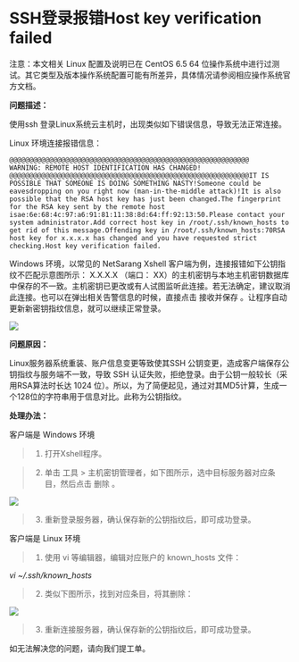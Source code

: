 # SSH登录报错Host key verification failed
注意：本文相关 Linux 配置及说明已在 CentOS 6.5 64 位操作系统中进行过测试。其它类型及版本操作系统配置可能有所差异，具体情况请参阅相应操作系统官方文档。

**问题描述：**

使用ssh 登录Linux系统云主机时，出现类似如下错误信息，导致无法正常连接。

 Linux 环境连接报错信息：
```shell
@@@@@@@@@@@@@@@@@@@@@@@@@@@@@@@@@@@@@@@@@@@@@@@@@@@@@@@@@@@@    WARNING: REMOTE HOST IDENTIFICATION HAS CHANGED!     @@@@@@@@@@@@@@@@@@@@@@@@@@@@@@@@@@@@@@@@@@@@@@@@@@@@@@@@@@@@IT IS POSSIBLE THAT SOMEONE IS DOING SOMETHING NASTY!Someone could be eavesdropping on you right now (man-in-the-middle attack)!It is also possible that the RSA host key has just been changed.The fingerprint for the RSA key sent by the remote host isae:6e:68:4c:97:a6:91:81:11:38:8d:64:ff:92:13:50.Please contact your system administrator.Add correct host key in /root/.ssh/known_hosts to get rid of this message.Offending key in /root/.ssh/known_hosts:70RSA host key for x.x.x.x has changed and you have requested strict checking.Host key verification failed.
```
Windows 环境，以常见的 NetSarang Xshell 客户端为例，连接报错如下公钥指纹不匹配示意图所示： X.X.X.X （端口： XX）的主机密钥与本地主机密钥数据库中保存的不一致。主机密钥已更改或有人试图监听此连接。若无法确定，建议取消此连接。也可以在弹出相关告警信息的时候，直接点击 接收并保存 。让程序自动更新新密钥指纹信息，就可以继续正常登录。

![](../../../../../image/Elastic-Compute/Virtual-Machine/Linux/SSH%E7%99%BB%E5%BD%95%E6%8A%A5%E9%94%99Host%20key%20verification%20failed01.png)

**问题原因：**

Linux服务器系统重装、账户信息变更等致使其SSH 公钥变更，造成客户端保存公钥指纹与服务端不一致，导致 SSH 认证失败，拒绝登录。由于公钥一般较长（采用RSA算法时长达 1024 位）。所以，为了简便起见，通过对其MD5计算，生成一个128位的字符串用于信息对比。此称为公钥指纹。

**处理办法：**

客户端是 Windows 环境

> 1. 打开Xshell程序。

> 2. 单击 工具 > 主机密钥管理者，如下图所示，选中目标服务器对应条目，然后点击 删除 。

![](../../../../../image/Elastic-Compute/Virtual-Machine/Linux/SSH%E7%99%BB%E5%BD%95%E6%8A%A5%E9%94%99Host%20key%20verification%20failed02.png)

>3. 重新登录服务器，确认保存新的公钥指纹后，即可成功登录。



客户端是 Linux 环境

> 1. 使用 vi 等编辑器，编辑对应账户的 known_hosts 文件：

*vi ~/.ssh/known_hosts*

> 2. 类似下图所示，找到对应条目，将其删除：

![](../../../../../image/Elastic-Compute/Virtual-Machine/Linux/SSH%E7%99%BB%E5%BD%95%E6%8A%A5%E9%94%99Host%20key%20verification%20failed03.png)

> 3. 重新连接服务器，确认保存新的公钥指纹后，即可成功登录。



如无法解决您的问题，请向我们提工单。
